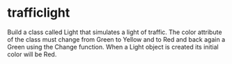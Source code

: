 # trafficlight

Build a class called Light that simulates a light
of traffic. The color attribute of the class must change
from Green to Yellow and to Red and back again
a Green using the Change function. When a
Light object is created its initial color will be Red.
